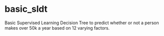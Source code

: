 # basic_sldt
Basic Supervised Learning Decision Tree to predict whether or not a person makes over 50k a year based on 12 varying factors. 
